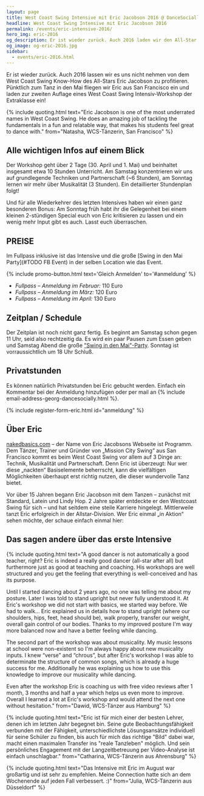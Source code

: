```yaml
---
layout: page
title: West Coast Swing Intensive mit Eric Jacobson 2016 @ DanceSocially
headline: West Coast Swing Intensive mit Eric Jacobson 2016
permalink: /events/eric-intensive-2016/
hero_img: eric-2016
og_description: Er ist wieder zurück. Auch 2016 laden wir den All-Star Eric B. Jacobson zu einem echten West Coast Swing Intensive ein.
og_image: og-eric-2016.jpg
sidebar:
  - events/eric-2016.html
---
```


Er ist wieder zurück. Auch 2016 lassen wir es uns nicht nehmen von dem West Coast Swing Know-How des All-Stars Eric Jacobson zu profitieren. Pünktlich zum Tanz in den Mai fliegen wir Eric aus San Francisco ein und laden zur zweiten Auflage eines West Coast Swing Intensiv-Workshop der Extraklasse ein!

{% include quoting.html text="Eric Jacobson is one of the most underrated names in West Coast Swing. He does an amazing job of tackling the fundamentals in a fun and relatable way, that makes his students feel great to dance with." from="Natasha, WCS-Tänzerin, San Francisco" %}

## Alle wichtigen Infos auf einem Blick

Der Workshop geht über 2 Tage (30. April und 1. Mai) und beinhaltet insgesamt etwa 10 Stunden Unterricht. Am Samstag konzentrieren wir uns auf grundlegende Techniken und Partnerschaft (~6 Stunden), am Sonntag lernen wir mehr über Musikalität (3 Stunden). Ein detaillierter Stundenplan folgt!

Und für alle Wiederkehrer des letzten Intensives haben wir einen ganz besonderen Bonus: Am Sonntag früh habt ihr die Gelegenheit bei einem kleinen 2-stündigen Special euch von Eric kritisieren zu lassen und ein wenig mehr Input gibt es auch. Lasst euch überraschen.


## PREISE

Im Fullpass inklusive ist das Intensive und die große [Swing in den Mai Party](#TODO FB Event) in der selben Location wie das Event.

{% include promo-button.html text='Gleich Anmelden' to='#anmeldung' %}

- _Fullpass – Anmeldung im Februar:_ 110 Euro
- _Fullpass – Anmeldung im März:_ 120 Euro
- _Fullpass – Anmeldung im April:_ 130 Euro


## Zeitplan / Schedule

Der Zeitplan ist noch nicht ganz fertig. Es beginnt am Samstag schon gegen 11 Uhr, seid also rechtzeitig da. Es wird ein paar Pausen zum Essen geben und Samstag Abend die große ["Swing in den Mai"-Party](https://www.facebook.com/events/562890413879973/). Sonntag ist vorraussichtlich um 18 Uhr Schluß.


## Privatstunden

Es können natürlich Privatstunden bei Eric gebucht werden. Einfach ein Kommentar bei der Anmeldung hinzufügen oder per mail an {% include email-address-georg-dancesocially.html %}.


{% include register-form-eric.html id="anmeldung" %}


## Über Eric

[nakedbasics.com](http://nakedbasics.com) – der Name von Eric Jacobsons Webseite ist Programm. Dem Tänzer, Trainer und Gründer von „Mission City Swing“ aus San Francisco kommt es beim West Coast Swing vor allem auf 3 Dinge an: Technik, Musikalität und Partnerschaft. Denn Eric ist überzeugt: Nur wer diese „nackten“ Basiselemente beherrscht, kann die vielfältigen Möglichkeiten überhaupt erst richtig nutzen, die dieser wundervolle Tanz bietet.

Vor über 15 Jahren begann Eric Jacobson mit dem Tanzen – zunächst mit Standard, Latein und Lindy Hop. 2 Jahre später entdeckte er den Westcoast Swing für sich – und hat seitdem eine steile Karriere hingelegt. Mittlerweile tanzt Eric erfolgreich in der Allstar-Division. Wer Eric einmal „in Aktion“ sehen möchte, der schaue einfach einmal hier:

## Das sagen andere über das erste Intensive

{% include quoting.html text="A good dancer is not automatically a good teacher, right? Eric is indeed a really good dancer (all-star after all) but furthermore just as good at teaching and coaching. His workshops are well structured and you get the feeling that everything is well-conceived and has its purpose.

Until I started dancing about 2 years ago, no one was telling me about my posture. Later I was told to stand upright but never fully understood it. At Eric's workshop we did not start with basics, we started way before. We had to walk… Eric explained us in details how to stand upright (where our shoulders, hips, feet, head should be), walk properly, transfer our weight, overall gain control of our bodies. Thanks to my improved posture I'm way more balanced now and have a better feeling while dancing.

The second part of the workshop was about musicality. My music lessons at school were non-existent so I'm always happy about new musicality inputs. I knew “verse” and “chrous”, but after Eric's workshop I was able to determinate the structure of common songs, which is already a huge success for me. Additionally he was explaining us how to use this knowledge to improve our musicality while dancing.

Even after the workshop Eric is coaching us with free video reviews after 1 month, 3 months and half a year which helps us even more to improve. Overall I learned a lot at Eric's workshop and would attend the next one without hesitation." from="Dawid, WCS-Tänzer aus Hamburg" %}

{% include quoting.html text="Eric ist für mich einer der besten Lehrer, denen ich im letzten Jahr begegnet bin. Seine gute Beobachtungsfähigkeit verbunden mit der Fähigkeit, unterschiedlichste Lösungsansätze individuell für seine Schüler zu finden, bis auch für mich das richtige \"Bild\" dabei war, macht einen maximalen Transfer ins \"reale Tanzleben\" möglich. Und sein persönliches Engagement mit der Langzeitbetreuung per Video-Analyse ist einfach unschlagbar." from="Catharina, WCS-Tänzerin aus Ahrensburg" %}

{% include quoting.html text="Das Intensive mit Eric im August war großartig und ist sehr zu empfehlen. Meine Connection hatte sich an dem Wochenende auf jeden Fall verbessert. :)" from="Julia, WCS-Tänzerin aus Düsseldorf" %}
